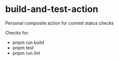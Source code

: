 # build-and-test-action

Personal composite action for commit status checks

Checks for:

* pnpm run build
* pnpm test
* pnpm run lint

